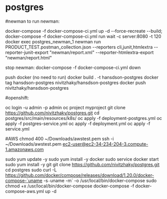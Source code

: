 # postgres

#newman
to run newman:

docker-compose -f docker-compose-ci.yml up -d --force-recreate --build;
docker-compose -f docker-compose-ci.yml run wait -c server:8080 -t 120
docker exec  postgres_newman_1 newman run PRODUCT_TEST.postman_collection.json --reporters cli,junit,htmlextra --reporter-junit-export "newman/report.xml" --reporter-htmlextra-export "newman/report.html" 

stop newman:
docker-compose -f docker-compose-ci.yml down


push docker (no need to run)
 docker build . -t hansdson-postgres
 docker tag hansdson-postgres nivitzhaky/hansdson-postgres
 docker push nivitzhaky/hansdson-postgres
 
#openshift:

 oc login -u admin  -p admin
 oc project myproject
 git clone https://github.com/nivitzhaky/postgres.git
 cd postgres/src/main/resources/k8s/
 oc apply -f deployment-postgres.yml
 oc apply -f postgres-service.yml
 oc apply -f deployment.yml
 oc apply -f service.yml
 
#AWS 
 chmod 400 ~/Downloads/awstest.pem
 ssh -i ~/Downloads/awstest.pem ec2-user@ec2-34-234-204-3.compute-1.amazonaws.com
 
 sudo yum update -y
 sudo yum install -y docker
 sudo service docker start
 sudo yum install -y git
 git clone https://github.com/nivitzhaky/postgres.git
 cd postgres
 sudo curl -L https://github.com/docker/compose/releases/download/1.20.0/docker-compose-`uname -s`-`uname -m` -o /usr/local/bin/docker-compose
 sudo chmod +x /usr/local/bin/docker-compose
 docker-compose -f docker-compose-aws.yml up -d

